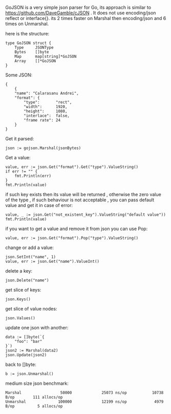 
GoJSON is a very simple json parser for Go, its approach is similar to https://github.com/DaveGamble/cJSON .
It does not use encoding/json reflect or interface{}. its 2 times faster on Marshal then encoding/json
and 6 times on Unmarshal.

here is the structure:

    type GoJSON struct {
        Type     JSONType
        Bytes    []byte
        Map      map[string]*GoJSON
        Array    []*GoJSON
    }
    
Some JSON:
    
    {
        {
        "name": "Calarasanu Andrei", 
        "format": {
            "type":       "rect", 
            "width":      1920, 
            "height":     1080, 
            "interlace":  false, 
            "frame rate": 24
        }
    }

Get it parsed:

    json := gojson.Marshal(jsonBytes)
    
Get a value:

    value, err := json.Get("format").Get("type").ValueString()
    if err != "" {
        fmt.Println(err)
    }
    fmt.Println(value)
    
if such key exists then its value will be returned , otherwise the zero value of the type , if
such behaviour is not acceptable , you can pass default value and get it in case of error:

    value, _ := json.Get("not_existent_key").ValueString("default value"))
    fmt.Println(value)

if you want to get a value and remove it from json you can use Pop:

    value, err := json.Get("format").Pop("type").ValueString()
    
change or add a value:

    json.SetInt("name", 1)
    value, err := json.Get("name").ValueInt()
    
delete a key:

    json.Delete("name")
    
get slice of keys:

    json.Keys()

get slice of value nodes:

    json.Values()
    
update one json with another:

    data := []byte(`{
		"foo": "bar"
	}`)
	json2 := Marshal(data2)
	json.Update(json2)

back to []byte:

    b := json.Unmarshal()

medium size json benchmark:

    Marshal                 50000             25073 ns/op           10738 B/op        111 allocs/op
    Unmarshal              100000             12199 ns/op            4979 B/op          5 allocs/op
